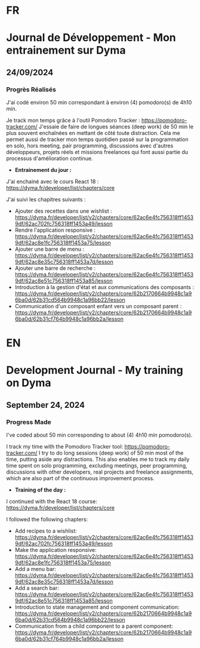 # FR

# Journal de Développement - Mon entrainement sur Dyma

## 24/09/2024

### Progrès Réalisés

J'ai codé environ 50 min correspondant à environ (4) pomodoro(s) de 4h10 min.

Je track mon temps grâce à l'outil Pomodoro Tracker : https://pomodoro-tracker.com/
J'essaie de faire de longues séances (deep work) de 50 min le plus souvent enchaînées en mettant de côté toute distraction.
Cela me permet aussi de tracker mon temps quotidien passé sur la programmation en solo, hors meeting, pair programming, discussions avec d'autres développeurs, projets réels et missions freelances qui font aussi partie du processus d'amélioration continue.

- **Entrainement du jour :**

J'ai enchainé avec le cours React 18 : https://dyma.fr/developer/list/chapters/core

J'ai suivi les chapitres suivants :

- Ajouter des recettes dans une wishlist : https://dyma.fr/developer/list/v2/chapters/core/62ac6e4fc756318ff14539df/62ac702fc756318ff1453a49/lesson
- Rendre l'application responsive : https://dyma.fr/developer/list/v2/chapters/core/62ac6e4fc756318ff14539df/62ac8e1fc756318ff1453a75/lesson
- Ajouter une barre de menu : https://dyma.fr/developer/list/v2/chapters/core/62ac6e4fc756318ff14539df/62ac8e35c756318ff1453a7d/lesson
- Ajouter une barre de recherche : https://dyma.fr/developer/list/v2/chapters/core/62ac6e4fc756318ff14539df/62ac8e51c756318ff1453a85/lesson
- Introduction à la gestion d'état et aux communications des composants : https://dyma.fr/developer/list/v2/chapters/core/62b2170664b9948c1a96ba0d/62b31cd564b9948c1a96bb22/lesson
- Communication d'un composant enfant vers un composant parent : https://dyma.fr/developer/list/v2/chapters/core/62b2170664b9948c1a96ba0d/62b31cf764b9948c1a96bb2a/lesson

# EN

# Development Journal - My training on Dyma

## September 24, 2024

### Progress Made

I've coded about 50 min corresponding to about (4) 4h10 min pomodoro(s).

I track my time with the Pomodoro Tracker tool: https://pomodoro-tracker.com/ I try to do long sessions (deep work) of 50 min most of the time, putting aside any distractions. This also enables me to track my daily time spent on solo programming, excluding meetings, peer programming, discussions with other developers, real projects and freelance assignments, which are also part of the continuous improvement process.

- **Training of the day :**

I continued with the React 18 course: https://dyma.fr/developer/list/chapters/core

I followed the following chapters:

- Add recipes to a wishlist: https://dyma.fr/developer/list/v2/chapters/core/62ac6e4fc756318ff14539df/62ac702fc756318ff1453a49/lesson
- Make the application responsive: https://dyma.fr/developer/list/v2/chapters/core/62ac6e4fc756318ff14539df/62ac8e1fc756318ff1453a75/lesson
- Add a menu bar: https://dyma.fr/developer/list/v2/chapters/core/62ac6e4fc756318ff14539df/62ac8e35c756318ff1453a7d/lesson
- Add a search bar: https://dyma.fr/developer/list/v2/chapters/core/62ac6e4fc756318ff14539df/62ac8e51c756318ff1453a85/lesson
- Introduction to state management and component communication: https://dyma.fr/developer/list/v2/chapters/core/62b2170664b9948c1a96ba0d/62b31cd564b9948c1a96bb22/lesson
- Communication from a child component to a parent component: https://dyma.fr/developer/list/v2/chapters/core/62b2170664b9948c1a96ba0d/62b31cf764b9948c1a96bb2a/lesson
